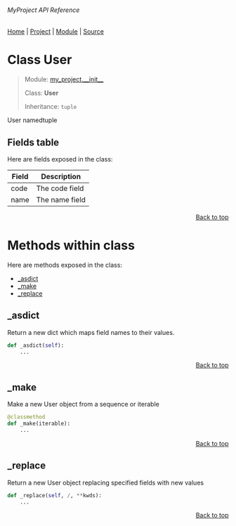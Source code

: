 ###### MyProject API Reference
[Home](/docs/api/README.md) | [Project](/README.md) | [Module](/docs/api/modules/my_project/__init__/README.md) | [Source](/src/my_project/__init__.py)

# Class User
> Module: [my\_project.\_\_init\_\_](/docs/api/modules/my_project/__init__/README.md)
>
> Class: **User**
>
> Inheritance: `tuple`

User namedtuple

## Fields table
Here are fields exposed in the class:

| Field | Description |
| --- | --- |
| code | The code field |
| name | The name field |

<p align="right"><a href="#myproject-api-reference">Back to top</a></p>

# Methods within class
Here are methods exposed in the class:
- [\_asdict](#_asdict)
- [\_make](#_make)
- [\_replace](#_replace)

## \_asdict
Return a new dict which maps field names to their values.

```python
def _asdict(self):
    ...
```

<p align="right"><a href="#myproject-api-reference">Back to top</a></p>

## \_make
Make a new User object from a sequence or iterable

```python
@classmethod
def _make(iterable):
    ...
```

<p align="right"><a href="#myproject-api-reference">Back to top</a></p>

## \_replace
Return a new User object replacing specified fields with new values

```python
def _replace(self, /, **kwds):
    ...
```

<p align="right"><a href="#myproject-api-reference">Back to top</a></p>

